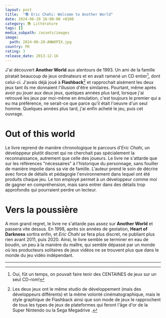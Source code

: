 ```yaml
---
layout: post
title:  "📚 Eric Chahi: Welcome to Another World"
date: 2024-06-20 16:00:00 +0100
category: 📚 Littérature
tags: []
media_subpath: /assets/images
image:
  path: 2024-06-20-ANWOPIX.jpg
country: FR
rating: 3
release_date: 2013-12-16
---
```


J'ai découvert **Another World** aux alentours de 1993. Un ami de la famille piratait beaucoup de jeux ordinateurs et en avait ramené un CD entier[^1], dont celui-ci. J'avais déjà joué à **Flashback**[^2] et rapprochait aisément les deux jeux tant ils me donnaient l'illusion d'être similaires. Pourtant, même après avoir pu jouer aux deux jeux, quelques années plus tard, lorsque j'ai retrouvé les jeux par moi-même en émulation, c'est toujours le premier qui a eu ma préférence, ne serait-ce que parce qu'il était l'oeuvre d'un seul homme. Quelques années plus tard, j'ai enfin acheté le jeu, puis cet ouvrage.

# Out of this world

Le livre reprend de manière chronologique le parcours d'*Eric Chahi*, un développeur plutôt discret qui ne cherchait pas spécialement la reconnaissance, autrement que celle des joueurs. Le livre ne s'attarde que sur les références "nécessaires" à l'historique du personnage, sans fouiller de manière impolie dans sa vie de famille. L'auteur prend le soin de décrire avec force de détails et pédagogie l'environnement dans lequel ont été produits chaque jeu. Le ton employé permet à un développeur comme moi de gagner en compréhension, mais sans entrer dans des détails trop approfondis qui pourraient perdre un lecteur.

# Vers la poussière

A mon grand regret, le livre ne s'attarde pas assez sur **Another World** et passera vite dessus. En 1998, après six années de gestation, **Heart of Darkness** sortira enfin, et *Eric Chahi* se fera plus discret, ne publiant plus rien avant 2011, puis 2020. Ainsi, le livre semble se terminer en eau de boudin, un peu à la manière du maître, qui semble dépassé par un monde où les producteurs solitaires de jeux vidéos ne se trouvent plus que dans le monde du jeu vidéo indépendant.

* * *
[^1]: Oui, fût un temps, on pouvait faire tenir des CENTAINES de jeux sur un seul CD-rom!
[^2]: Les deux jeux ont le même studio de développement (mais des développeurs différents) et la même volonté cinématographique, mais le style graphique de Flashback ainsi que son mode de jeux le rapprochent de tous les types de jeux de plateformes qui feront l'âge d'or de la Super Nintendo ou la Sega Megadrive .
